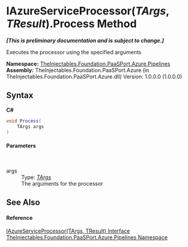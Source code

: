 # IAzureServiceProcessor(*TArgs*, *TResult*).Process Method 
 _**\[This is preliminary documentation and is subject to change.\]**_

Executes the processor using the specified arguments

**Namespace:**&nbsp;<a href="12877838-209f-7bd8-1db6-0de375a06add">TheInjectables.Foundation.PaaSPort.Azure.Pipelines</a><br />**Assembly:**&nbsp;TheInjectables.Foundation.PaaSPort.Azure (in TheInjectables.Foundation.PaaSPort.Azure.dll) Version: 1.0.0.0 (1.0.0.0)

## Syntax

**C#**<br />
``` C#
void Process(
	TArgs args
)
```


#### Parameters
&nbsp;<dl><dt>args</dt><dd>Type: <a href="da2ae5fc-5d56-7c9d-8558-05fcdc5e08f1">*TArgs*</a><br />The arguments for the processor</dd></dl>

## See Also


#### Reference
<a href="da2ae5fc-5d56-7c9d-8558-05fcdc5e08f1">IAzureServiceProcessor(TArgs, TResult) Interface</a><br /><a href="12877838-209f-7bd8-1db6-0de375a06add">TheInjectables.Foundation.PaaSPort.Azure.Pipelines Namespace</a><br />